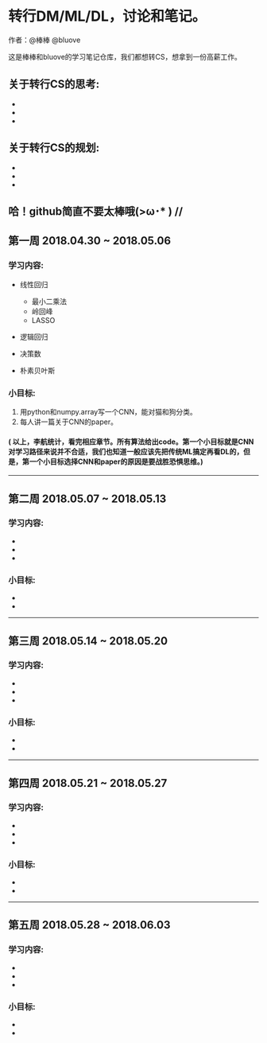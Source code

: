 # 转行DM/ML/DL，讨论和笔记。

作者：@棒棒 @bluove

这是棒棒和bluove的学习笔记仓库，我们都想转CS，想拿到一份高薪工作。

## 关于转行CS的思考:

-
-
-

## 关于转行CS的规划:

-
-
-

哈！github简直不要太棒哦(>ω･* )
//
---
## 第一周 2018.04.30 ~ 2018.05.06

### 学习内容:
- 线性回归
  - 最小二乘法
  - 岭回峰
  - LASSO

- 逻辑回归

- 决策数

- 朴素贝叶斯

### 小目标:
1. 用python和numpy.array写一个CNN，能对猫和狗分类。
2. 每人讲一篇关于CNN的paper。

#### ( 以上，李航统计，看完相应章节。所有算法给出code。第一个小目标就是CNN对学习路径来说并不合适，我们也知道一般应该先把传统ML搞定再看DL的，但是，第一个小目标选择CNN和paper的原因是要战胜恐惧思维。)

---
## 第二周 2018.05.07 ~ 2018.05.13

### 学习内容:

-
-
-

### 小目标:

-
-

---
## 第三周 2018.05.14 ~ 2018.05.20

### 学习内容:

-
-
-

### 小目标:

-
-

---
## 第四周 2018.05.21 ~ 2018.05.27

### 学习内容:

-
-
-

### 小目标:

-
-

---
## 第五周 2018.05.28 ~ 2018.06.03

### 学习内容:

-
-
-

### 小目标:

-
-

